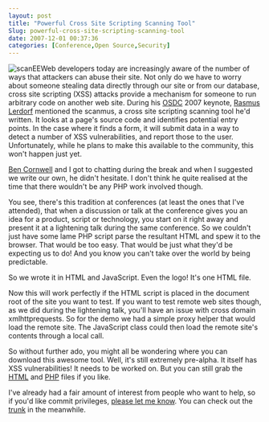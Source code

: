 ```yaml
---
layout: post
title: "Powerful Cross Site Scripting Scanning Tool"
Slug: powerful-cross-site-scripting-scanning-tool
date: 2007-12-01 00:37:36
categories: [Conference,Open Source,Security]
---
```

![scanEE](https://bendechrai.com/wp-content/uploads/2007/12/scanee-copy.png "scanEE")Web developers today are increasingly aware of the number of ways that attackers can abuse their site. Not only do we have to worry about someone stealing data directly through our site or from our database, cross site scripting (XSS) attacks provide a mechanism for someone to run arbitrary code on another web site. During his [OSDC](http://osdc.com.au/ "Open Source Developers' Conference web site") 2007 keynote, [Rasmus Lerdorf](http://lerdorf.com/ "Rasmus's web site") mentioned the scanmus, a cross site scripting scanning tool he'd written. It looks at a page's source code and identifies potential entry points. In the case where it finds a form, it will submit data in a way to detect a number of XSS vulnerabilities, and report those to the user. Unfortunately, while he plans to make this available to the community, this won't happen just yet.

[Ben Cornwell](http://bencornwell.com/ "Ben Cornwell's web site") and I got to chatting during the break and when I suggested we write our own, he didn't hesitate. I don't think he quite realised at the time that there wouldn't be any PHP work involved though.

You see, there's this tradition at conferences (at least the ones that I've attended), that when a discussion or talk at the conference gives you an idea for a product, script or technology, you start on it right away and present it at a lightening talk during the same conference. So we couldn't just have some lame PHP script parse the resultant HTML and spew it to the browser. That would be too easy. That would be just what they'd be expecting us to do! And you know you can't take over the world by being predictable.

So we wrote it in HTML and JavaScript. Even the logo! It's one HTML file.

Now this will work perfectly if the HTML script is placed in the document root of the site you want to test. If you want to test remote web sites though, as we did during the lightening talk, you'll have an issue with cross domain xmlhttprequests. So for the demo we had a simple proxy helper that would load the remote site. The JavaScript class could then load the remote site's contents through a local call.

So without further ado, you might all be wondering where you can download this awesome tool. Well, it's still extremely pre-alpha. It itself has XSS vulnerabilities! It needs to be worked on. But you can still grab the [HTML](https://secure.benshosting.com/svn/projects/scanee/trunk/index.html "scanEE HTML file") and [PHP](https://secure.benshosting.com/svn/projects/scanee/trunk/get.php "scanEE PHP file") files if you like.

I've already had a fair amount of interest from people who want to help, so if you'd like commit privileges, [please let me know](https://bendechrai.com/contact/ "Contact me"). You can check out the [trunk](https://secure.benshosting.com/svn/projects/scanee/trunk/ "scanEE subversion trunk") in the meanwhile.
